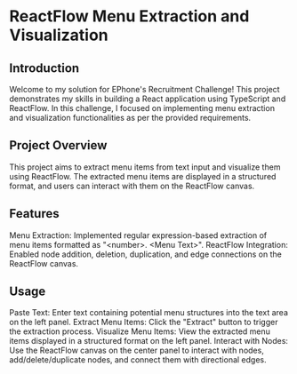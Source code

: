 # ReactFlow Menu Extraction and Visualization

## Introduction

Welcome to my solution for EPhone's Recruitment Challenge! This project demonstrates my skills in building a React application using TypeScript and ReactFlow. In this challenge, I focused on implementing menu extraction and visualization functionalities as per the provided requirements.

## Project Overview

This project aims to extract menu items from text input and visualize them using ReactFlow. The extracted menu items are displayed in a structured format, and users can interact with them on the ReactFlow canvas.

## Features

Menu Extraction: Implemented regular expression-based extraction of menu items formatted as "\<number\>. \<Menu Text\>".
ReactFlow Integration: Enabled node addition, deletion, duplication, and edge connections on the ReactFlow canvas.

## Usage

Paste Text: Enter text containing potential menu structures into the text area on the left panel.
Extract Menu Items: Click the "Extract" button to trigger the extraction process.
Visualize Menu Items: View the extracted menu items displayed in a structured format on the left panel.
Interact with Nodes: Use the ReactFlow canvas on the center panel to interact with nodes, add/delete/duplicate nodes, and connect them with directional edges.
